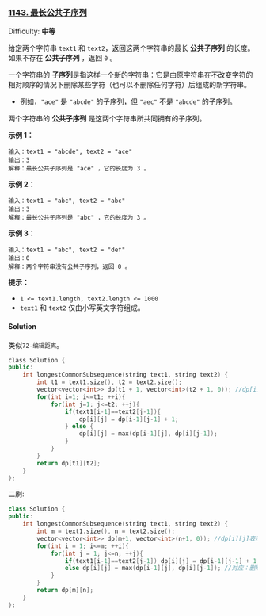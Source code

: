 ### [1143\. 最长公共子序列](https://leetcode-cn.com/problems/longest-common-subsequence/)

Difficulty: **中等**


给定两个字符串 `text1` 和 `text2`，返回这两个字符串的最长 **公共子序列** 的长度。如果不存在 **公共子序列** ，返回 `0` 。

一个字符串的 **子序列**是指这样一个新的字符串：它是由原字符串在不改变字符的相对顺序的情况下删除某些字符（也可以不删除任何字符）后组成的新字符串。

*   例如，`"ace"` 是 `"abcde"` 的子序列，但 `"aec"` 不是 `"abcde"` 的子序列。

两个字符串的 **公共子序列** 是这两个字符串所共同拥有的子序列。

**示例 1：**

```
输入：text1 = "abcde", text2 = "ace" 
输出：3  
解释：最长公共子序列是 "ace" ，它的长度为 3 。
```

**示例 2：**

```
输入：text1 = "abc", text2 = "abc"
输出：3
解释：最长公共子序列是 "abc" ，它的长度为 3 。
```

**示例 3：**

```
输入：text1 = "abc", text2 = "def"
输出：0
解释：两个字符串没有公共子序列，返回 0 。
```

**提示：**

*   `1 <= text1.length, text2.length <= 1000`
*   `text1` 和 `text2` 仅由小写英文字符组成。


#### Solution

类似`72-编辑距离`。

```cpp
​class Solution {
public:
    int longestCommonSubsequence(string text1, string text2) {
        int t1 = text1.size(), t2 = text2.size();
        vector<vector<int>> dp(t1 + 1, vector<int>(t2 + 1, 0)); //dp[i][j]表示text1[0...i-1]和text2[0...j-1]最长公共子序列长度
        for(int i=1; i<=t1; ++i){
            for(int j=1; j<=t2; ++j){
                if(text1[i-1]==text2[j-1]){
                    dp[i][j] = dp[i-1][j-1] + 1;
                } else {
                    dp[i][j] = max(dp[i-1][j], dp[i][j-1]);
                }
            }
        }
        return dp[t1][t2];
    }
};
```


二刷:  
```cpp
class Solution {
public:
    int longestCommonSubsequence(string text1, string text2) {
        int m = text1.size(), n = text2.size();
        vector<vector<int>> dp(m+1, vector<int>(n+1, 0)); //dp[i][j]表示text1[0...i-1]和text2[0...j-1]最长公共子序列
        for(int i = 1; i<=m; ++i){
            for(int j = 1; j<=n; ++j){
                if(text1[i-1]==text2[j-1]) dp[i][j] = dp[i-1][j-1] + 1;
                else dp[i][j] = max(dp[i-1][j], dp[i][j-1]); //对应：删除text2[j-1], text1[i-1]
            }
        }
        return dp[m][n];
    }
};
```